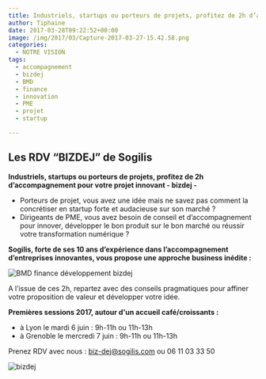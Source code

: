 ```yaml
---
title: Industriels, startups ou porteurs de projets, profitez de 2h d’accompagnement pour votre projet innovant
author: Tiphaine
date: 2017-03-28T09:22:52+00:00
image: /img/2017/03/Capture-2017-03-27-15.42.58.png
categories:
  - NOTRE VISION
tags:
  - accompagnement
  - bizdej
  - BMD
  - finance
  - innovation
  - PME
  - projet
  - startup

---
```

## Les RDV “BIZDEJ” de Sogilis

**Industriels, startups ou porteurs de projets, profitez de 2h d’accompagnement pour votre projet innovant - bizdej -**

- Porteurs de projet, vous avez une idée mais ne savez pas comment la concrétiser en startup forte et audacieuse sur son marché ?
- Dirigeants de PME, vous avez besoin de conseil et d’accompagnement pour innover, développer le bon produit sur le bon marché ou réussir votre transformation numérique ?

**Sogilis, forte de ses 10 ans d’expérience dans l’accompagnement d’entreprises innovantes, vous propose une approche business inédite :**

![BMD finance développement bizdej](/img/2017/03/Capture-d’écran-2017-03-27-à-15.42.58.png)

A l’issue de ces 2h, repartez avec des conseils pragmatiques pour affiner votre proposition de valeur et développer votre idée.

**Premières sessions 2017, autour d'un accueil café/croissants :**

- à Lyon le mardi 6 juin : 9h-11h ou 11h-13h
- à Grenoble le mercredi 7 juin : 9h-11h ou 11h-13h


Prenez RDV avec nous : biz-dej@sogilis.com ou 06 11 03 33 50

![bizdej](/img/2017/03/1.png)
